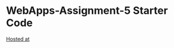 # WebApps-Assignment-5 Starter Code
[Hosted at]( https://44-563-web-apps-s23.github.io/44563-webapps-s23-assignment5-S563096/plants.html)
